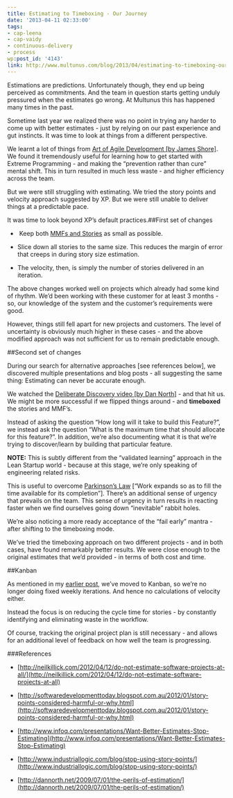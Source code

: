 ```yaml
---
title: Estimating to Timeboxing - Our Journey
date: '2013-04-11 02:33:00'
tags:
- cap-leena
- cap-vaidy
- continuous-delivery
- process
wp:post_id: '4143'
link: http://www.multunus.com/blog/2013/04/estimating-to-timeboxing-our-journey/
---
```


Estimations are predictions. Unfortunately though, they end up being perceived as 
commitments. And the team in question starts getting unduly pressured when the estimates go wrong. At Multunus this has happened many times in the past.

Sometime last year we realized there was no point in trying any harder to come up with better estimates - just by relying on our past experience and gut instincts. It was time to look at things from a different perspective.

We learnt a lot of things from 
[Art of Agile Development [by James Shore]](http://www.jamesshore.com/Agile-Book/). We found it tremendously useful for learning how to get started with Extreme Programming - and making the “prevention rather than cure” mental shift. This in turn resulted in much less 
waste - and higher efficiency across the team.

But we were still struggling with estimating. We tried the story points and velocity approach suggested by XP. But we were still unable to deliver things at a predictable pace.

It was time to look beyond XP’s default practices.##First set of changes



*  Keep both 
[MMFs and Stories](http://www.jamesshore.com/Agile-Book/release_planning.html) as small as possible.

    
* Slice down all stories to the same size. This reduces the margin of error that creeps in during story size estimation.

    
* The velocity, then, is simply the number of stories delivered in an iteration.

The above changes worked well on projects which already had some kind of rhythm. We’d been working with these customer for at least 3 months - so, our knowledge of the system and the customer’s requirements were good.

However, things still fell apart for new projects and customers. The level of uncertainty is obviously much higher in these cases - and the above modified approach was not sufficient for us to remain predictable enough.


##Second set of changes


During our search for alternative approaches [see references below], we discovered multiple presentations and blog posts - all suggesting the same thing: Estimating can never be accurate 
enough.

We watched the 
[Deliberate Discovery video [by Dan North]](http://www.infoq.com/presentations/Embracing-Uncertainty) - and that hit us. We might be more successful if we flipped things around - and 
**timeboxed**
 the stories and MMF’s.

Instead of asking the question “How long will it take to build this Feature?”, we instead ask the question “What is the maximum time that should allocate for this feature?”. In addition, we’re also documenting what it is that we’re trying to discover/learn by building that particular feature.


**NOTE:**
 This is subtly different from the “validated learning” approach in the Lean Startup world - because at this stage, we’re only speaking of engineering related risks.

This is useful to overcome 
[Parkinson’s Law](http://en.wikipedia.org/wiki/Parkinson's_law) [“Work expands so as to fill the time available for its completion”]. There’s an additional sense of urgency that prevails on the team. This sense of urgency in turn results in reacting faster when we find ourselves going down “inevitable” rabbit holes.

We’re also noticing a more ready acceptance of the “fail early” mantra - after shifting to the timeboxing mode.

We’ve tried the timeboxing approach on two different projects - and in both cases, have found remarkably better results. We were close enough to the original estimates that we’d provided - in terms of both cost and time.


##Kanban


As mentioned in my 
[earlier post](http://www.multunus.com/2013/03/how-we-chose-our-kanban-tool/), we’ve moved to Kanban, so we’re no longer doing fixed weekly iterations. And hence no calculations of velocity either.

Instead the focus is on reducing the cycle time for stories - by constantly identifying and eliminating waste in the workflow.

Of course, tracking the original project plan is still necessary - and allows for an additional level of feedback on how well the team is progressing.


###References



* [http://neilkillick.com/2012/04/12/do-not-estimate-software-projects-at-all/](http://neilkillick.com/2012/04/12/do-not-estimate-software-projects-at-all)

    
* [http://softwaredevelopmenttoday.blogspot.com.au/2012/01/story-points-considered-harmful-or-why.html](http://softwaredevelopmenttoday.blogspot.com.au/2012/01/story-points-considered-harmful-or-why.html)

    
* [http://www.infoq.com/presentations/Want-Better-Estimates-Stop-Estimating](http://www.infoq.com/presentations/Want-Better-Estimates-Stop-Estimating)

    
* [http://www.industriallogic.com/blog/stop-using-story-points/](http://www.industriallogic.com/blog/stop-using-story-points/)

    
* [http://dannorth.net/2009/07/01/the-perils-of-estimation/](http://dannorth.net/2009/07/01/the-perils-of-estimation/)
